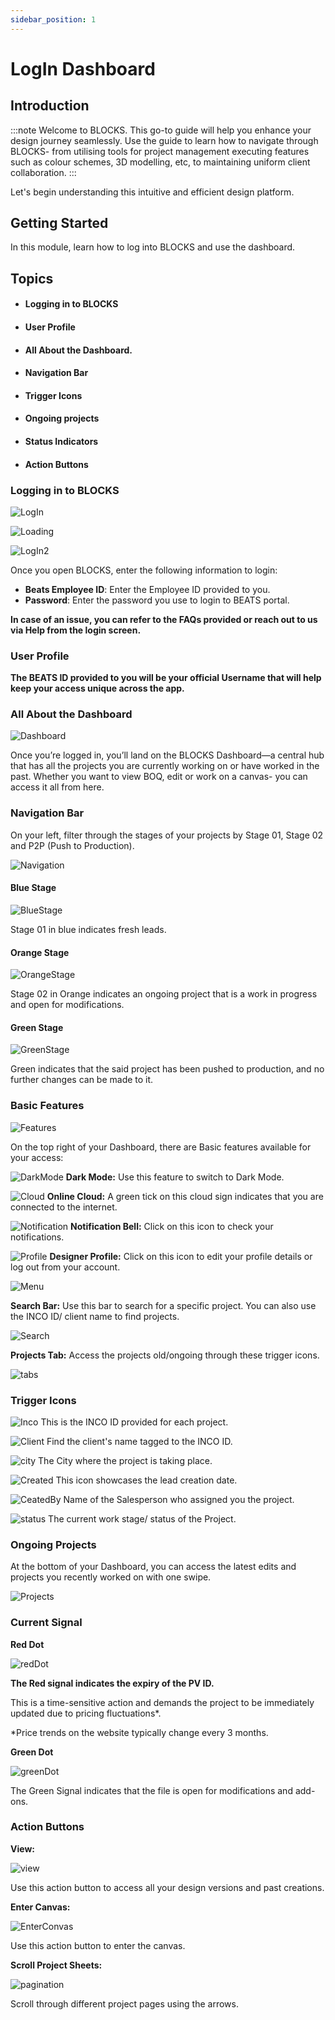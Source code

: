 ```yaml
---
sidebar_position: 1
---
```


# LogIn Dashboard

## Introduction

:::note
Welcome to BLOCKS. This go-to guide will help you enhance your design journey seamlessly. Use the guide to learn how to navigate through BLOCKS- from utilising tools for project management executing features such as colour schemes, 3D modelling, etc, to maintaining uniform client collaboration. 
:::  

Let's begin understanding this intuitive and efficient design platform. 


## Getting Started

In this module, learn how to log into BLOCKS and use the dashboard.

## Topics

- #### Logging in to BLOCKS
- #### User Profile
- #### All About the Dashboard.
- #### Navigation Bar
- #### Trigger Icons 
- #### Ongoing projects 
- #### Status Indicators 
- #### Action Buttons


### Logging in to BLOCKS

![LogIn](../static/img/logIn/login.png)

![Loading](../static/img/logIn/loading.png)

![LogIn2](../static/img/logIn/login2.png)







Once you open BLOCKS,  enter the following information to login: 

- **Beats Employee ID**: Enter the  Employee ID provided to you.
- **Password**: Enter the password you use to login to BEATS portal.


**In case of an issue, you can refer to the FAQs provided or reach out to us via Help from the login screen.** 


### User Profile

**The BEATS ID provided to you will be your official Username that will help keep your access unique across the app.**


### All About the Dashboard


![Dashboard](../static/img/logIn/dashboard.png)


Once you’re logged in, you’ll land on the BLOCKS Dashboard—a central hub that has all the projects you are currently working on or have worked in the past. Whether you want to view BOQ, edit or work on a canvas- you can access it all from here.


### Navigation Bar 

On your left, filter through the stages of your projects by Stage 01, Stage 02 and P2P (Push to Production). 

![Navigation](../static/img/logIn/navigation.png)



#### Blue Stage

![BlueStage](../static/img/logIn/bluestage.png)

Stage 01 in blue indicates fresh leads.

#### Orange Stage

![OrangeStage](../static/img/logIn/orangestage.png)

Stage 02 in Orange indicates an ongoing project that is a work in progress and open for modifications.

#### Green Stage

![GreenStage](../static/img/logIn/greenStage.png)

Green indicates that the said project has been pushed to production, and no further changes can be made to it. 



### Basic Features

![Features](../static/img/logIn/features.png)



On the top right of your Dashboard, there are Basic features available for your access:

![DarkMode](../static/img/logIn/darkMode.png)   **Dark Mode:** Use this feature to switch to Dark Mode.

![Cloud](../static/img/logIn/cloud.png)  **Online Cloud:** A green tick on this cloud sign indicates that you are connected to the internet. 

![Notification](../static/img/logIn/notification.png)  **Notification Bell:** Click on this icon to check your notifications. 

![Profile](../static/img/logIn/profile.png)  **Designer Profile:** Click on this icon to edit your profile details or log out from your account.

![Menu](../static/img/logIn/menu.png)



 **Search Bar:** Use this bar to search for a specific project. You can also use the INCO ID/ client name to find projects. 

![Search](../static/img/logIn/search.png)


**Projects Tab:** Access the projects old/ongoing through these trigger icons. 

![tabs](../static/img/logIn/tabs.png)



### Trigger Icons 

![Inco](../static/img/logIn/inco.png)  This is the INCO ID provided for each project.

![Client](../static/img/logIn/client.png)  Find the client's name tagged to the INCO ID.

![city](../static/img/logIn/city.png)  The City where the project is taking place.

![Created](../static/img/logIn/created.png)  This icon showcases the lead creation date. 

![CeatedBy](../static/img/logIn/createdBy.png)  Name of the Salesperson who assigned you the project.

![status](../static/img/logIn/status.png)  The current work stage/ status of the Project. 


### Ongoing Projects

At the bottom of your Dashboard, you can access the latest edits and projects you recently worked on with one swipe.

![Projects](../static/img/logIn/projects.png)


### Current Signal 

**Red Dot**  

![redDot](../static/img/logIn/redDot.png)


**The Red signal indicates the expiry of the PV ID.**

This is a time-sensitive action and demands the project to be immediately updated due to pricing fluctuations*. 

*Price trends on the website typically change every 3 months. 


**Green Dot**

![greenDot](../static/img/logIn/greenDot.png)


The Green Signal indicates that the file is open for modifications and add-ons. 


### Action Buttons 

**View:** 

![view](../static/img/logIn/viewIcon.png)


Use this action button to access all your design versions and past creations.

**Enter Canvas:** 

![EnterConvas](../static/img/logIn/enterConvas.png)


Use this action button to enter the canvas. 

**Scroll Project Sheets:**

![pagination](../static/img/logIn/pagination.png)


Scroll through different project pages using the arrows. 
